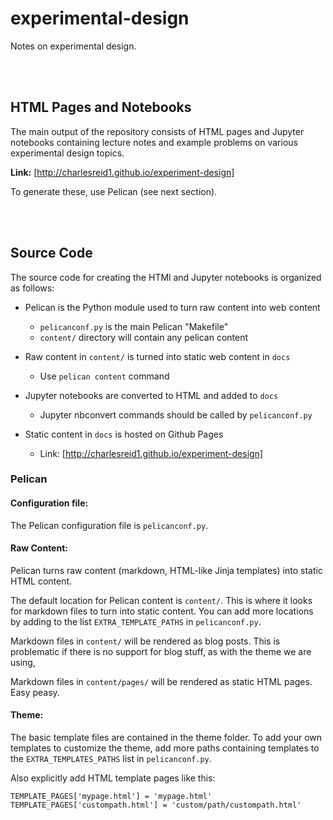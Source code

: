 # experimental-design

Notes on experimental design.


<br />
<br />


## HTML Pages and Notebooks

The main output of the repository consists of HTML pages 
and Jupyter notebooks containing lecture notes and
example problems on various experimental design topics. 

**Link:** [http://charlesreid1.github.io/experiment-design]

To generate these, use Pelican (see next section).


<br />
<br />


## Source Code

The source code for creating the HTMl and Jupyter notebooks
is organized as follows:

* Pelican is the Python module used to turn raw content into web content
    * `pelicanconf.py` is the main Pelican "Makefile"
    * `content/` directory will contain any pelican content

* Raw content in `content/` is turned into static web content in `docs`
    * Use `pelican content` command

* Jupyter notebooks are converted to HTML and added to `docs`
    * Jupyter nbconvert commands should be called by `pelicanconf.py`

* Static content in `docs` is hosted on Github Pages 
    * Link: [http://charlesreid1.github.io/experiment-design]

### Pelican

#### Configuration file:

The Pelican configuration file is `pelicanconf.py`.

#### Raw Content: 

Pelican turns raw content (markdown, HTML-like Jinja templates)
into static HTML content.

The default location for Pelican content is `content/`. 
This is where it looks for markdown files to turn into static content.
You can add more locations by adding to the list `EXTRA_TEMPLATE_PATHS`
in `pelicanconf.py`.

Markdown files in `content/` will be rendered as blog posts. 
This is problematic if there is no support for blog stuff, 
as with the theme we are using,

Markdown files in `content/pages/` will be rendered as static 
HTML pages. Easy peasy. 

#### Theme:

The basic template files are contained in the theme folder.
To add your own templates to customize the theme, add more paths
containing templates to the `EXTRA_TEMPLATES_PATHS` list 
in `pelicanconf.py`.

Also explicitly add HTML template pages like this:

```
TEMPLATE_PAGES['mypage.html'] = 'mypage.html'
TEMPLATE_PAGES['custompath.html'] = 'custom/path/custompath.html'
```

